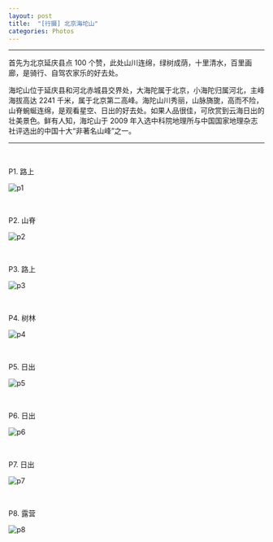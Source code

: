 ```yaml
---
layout: post
title:  "[行摄] 北京海坨山"
categories: Photos
---
```


-----------------

首先为北京延庆县点 100 个赞，此处山川连绵，绿树成荫，十里清水，百里画廊，是骑行、自驾农家乐的好去处。

海坨山位于延庆县和河北赤城县交界处，大海陀属于北京，小海陀归属河北，主峰海拔高达 2241 千米，属于北京第二高峰。海陀山川秀丽，山脉旖旎，高而不险，山脊蜿蜒连绵，是观看星空、日出的好去处。如果人品很佳，可欣赏到云海日出的壮美景色。鲜有人知，海坨山于 2009 年入选中科院地理所与中国国家地理杂志社评选出的中国十大“非著名山峰”之一。

-----------------

&nbsp;&nbsp; &nbsp;
&nbsp;&nbsp; &nbsp; 

P1. 路上

![p1](http://wsfdl.oss-cn-qingdao.aliyuncs.com/p1_hts.JPG?imageView2/1/w/800/h/533/q/100)

&nbsp;&nbsp; &nbsp;
&nbsp;&nbsp; &nbsp; 

P2. 山脊

![p2](http://wsfdl.oss-cn-qingdao.aliyuncs.com/p2_hts.JPG?imageView2/1/w/800/h/533/q/100)

&nbsp;&nbsp; &nbsp;
&nbsp;&nbsp; &nbsp;

P3. 路上

![p3](http://wsfdl.oss-cn-qingdao.aliyuncs.com/p3_hts.JPG?imageView2/1/w/800/h/533/q/100)

&nbsp;&nbsp; &nbsp;
&nbsp;&nbsp; &nbsp;

P4. 树林

![p4](http://wsfdl.oss-cn-qingdao.aliyuncs.com/P4_hts.JPG?imageView2/1/w/800/h/533/q/100)

&nbsp;&nbsp; &nbsp;
&nbsp;&nbsp; &nbsp;

P5. 日出

![p5](http://wsfdl.oss-cn-qingdao.aliyuncs.com/P5_hts.JPG?imageView2/1/w/800/h/533/q/100)

&nbsp;&nbsp; &nbsp;
&nbsp;&nbsp; &nbsp;

P6. 日出

![p6](http://wsfdl.oss-cn-qingdao.aliyuncs.com/p6_hts.JPG?imageView2/1/w/800/h/533/q/100)

&nbsp;&nbsp; &nbsp;
&nbsp;&nbsp; &nbsp;

P7. 日出

![p7](http://wsfdl.oss-cn-qingdao.aliyuncs.com/p7_hts.JPG?imageView2/1/w/800/h/533/q/100)

&nbsp;&nbsp; &nbsp;
&nbsp;&nbsp; &nbsp;

P8. 露营

![p8](http://wsfdl.oss-cn-qingdao.aliyuncs.com/p8_hts.JPG?imageView2/1/w/800/h/533/q/100)


